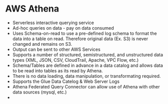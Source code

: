 # AWS Athena
- Serverless interactive querying service
- Ad-hoc queries on data - pay on data consumed
- Uses Schema-on-read to use a pre-defined log schema to format the data into a table on read. Therefore original data (Ex. S3) is never changed and remains on S3.
- Output can be sent to other AWS Services
- Supports a number of structured, semistructured, and unstructured data types (XML, JSON, CSV, CloudTrail, Apache, VPC Flow, etc.)
- Schema/Tables are defined in advance in a data catalog and allows data to be read into tables as its read by Athena.
- There is no data loading, data manipulation, or transformating required.
- Supports the Glue Data Catelog & Web Server Logs
- Athena Federated Query Connector can allow use of Athena with other data sources (mysql, etc.)
- 
